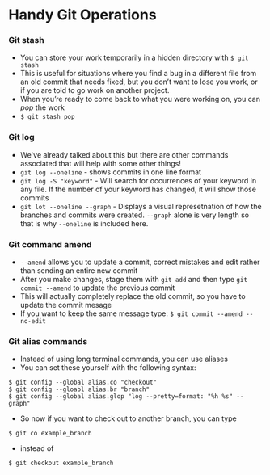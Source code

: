 # Handy Git Operations

### Git stash

- You can store your work temporarily in a hidden directory with `$ git stash`
- This is useful for situations where you find a bug in a different file from an old commit that needs fixed, but you don’t want to lose you work, or if you are told to go work on another project.
- When you’re ready to come back to what you were working on, you can *pop* the work
- `$ git stash pop`

### Git log

- We've already talked about this but there are other commands associated that will help with some other things!
- `git log --oneline` - shows commits in one line format
- `git log -S "keyword"` - Will search for occurrences of your keyword in any file. If the number of your keyword has changed, it will show those commits
- `git lot --oneline --graph` - Displays a visual represetnation of how the branches and commits were created. `--graph` alone is very length so that is why `--oneline` is included here.

### Git command amend

- `--amend` allows you to update a commit, correct mistakes and edit rather than sending an entire new commit
- After you make changes, stage them with `git add` and then type `git commit --amend`  to update the previous commit
- This will actually completely replace the old commit, so you have to update the commit mesage
- If you want to keep the same message type: `$ git commit --amend --no-edit`

### Git alias commands

- Instead of using long terminal commands, you can use aliases
- You can set these yourself with the following syntax:

```other
$ git config --global alias.co "checkout"
$ git config --gloabl alias.br "branch"
$ git config --global alias.glop "log --pretty=format: "%h %s" --graph"
```

- So now if you want to check out to another branch, you can type

```other
$ git co example_branch
```

- instead of

```other
$ git checkout example_branch
```

